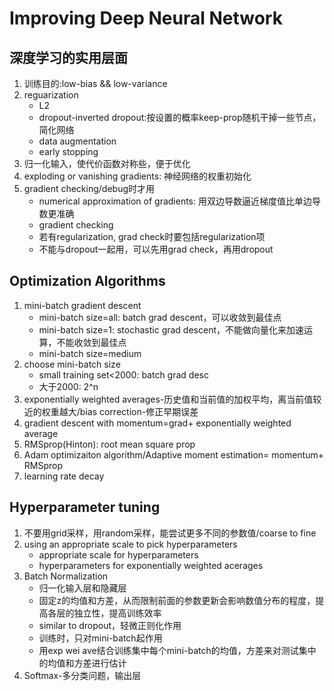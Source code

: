 # Improving Deep Neural Network
## 深度学习的实用层面
1. 训练目的:low-bias && low-variance
2. reguarization
   * L2
   * dropout-inverted dropout:按设置的概率keep-prop随机干掉一些节点，简化网络
   * data augmentation
   * early stopping
3. 归一化输入，使代价函数对称些，便于优化
4. exploding or vanishing gradients: 神经网络的权重初始化
5. gradient checking/debug时才用
   * numerical approximation of gradients: 用双边导数逼近梯度值比单边导数更准确
   * gradient checking
   * 若有regularization, grad check时要包括regularization项
   * 不能与dropout一起用，可以先用grad check，再用dropout
## Optimization Algorithms
1. mini-batch gradient descent
   * mini-batch size=all: batch grad descent，可以收敛到最佳点
   * mini-batch size=1: stochastic grad descent，不能做向量化来加速运算，不能收敛到最佳点
   * mini-batch size=medium
2. choose mini-batch size
   * small training set<2000: batch grad desc
   * 大于2000: 2^n
3. exponentially weighted averages-历史值和当前值的加权平均，离当前值较近的权重越大/bias correction-修正早期误差
4. gradient descent with momentum=grad+ exponentially weighted average 
5. RMSprop(Hinton): root mean square prop
6. Adam optimizaiton algorithm/Adaptive moment estimation= momentum+ RMSprop
7. learning rate decay
## Hyperparameter tuning
1. 不要用grid采样，用random采样，能尝试更多不同的参数值/coarse to fine
2. using an appropriate scale to pick hyperparameters
   * appropriate scale for hyperparameters
   * hyperparameters for exponentially weighted acerages
3. Batch Normalization
   * 归一化输入层和隐藏层
   * 固定z的均值和方差，从而限制前面的参数更新会影响数值分布的程度，提高各层的独立性，提高训练效率
   * similar to dropout，轻微正则化作用
   * 训练时，只对mini-batch起作用
   * 用exp wei ave结合训练集中每个mini-batch的均值，方差来对测试集中的均值和方差进行估计
4. Softmax-多分类问题，输出层
